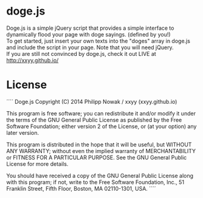 doge.js
=======

Doge.js is a simple jQuery script that provides a simple interface to dynamically flood your page with doge sayings. (defined by you!)
<br>
To get started, just insert your own texts into the "doges" array in doge.js and include the script in your page. Note that you will need jQuery.
<br>
If you are still not convinced by doge.js, check it out LIVE at http://xxyy.github.io/

License
=======
´´´´
Doge.js
Copyright (C) 2014 Philipp Nowak / xxyy (xxyy.github.io)

This program is free software; you can redistribute it and/or
modify it under the terms of the GNU General Public License
as published by the Free Software Foundation; either version 2
of the License, or (at your option) any later version.

This program is distributed in the hope that it will be useful,
but WITHOUT ANY WARRANTY; without even the implied warranty of
MERCHANTABILITY or FITNESS FOR A PARTICULAR PURPOSE.  See the
GNU General Public License for more details.

You should have received a copy of the GNU General Public License
along with this program; if not, write to the Free Software
Foundation, Inc., 51 Franklin Street, Fifth Floor, Boston, MA  02110-1301, USA.
´´´´